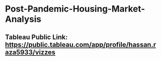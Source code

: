 # Post-Pandemic-Housing-Market-Analysis

## Tableau Public Link: https://public.tableau.com/app/profile/hassan.raza5933/vizzes

